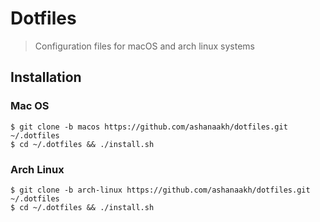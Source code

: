 # Dotfiles
> Configuration files for macOS and arch linux systems

## Installation

### Mac OS
```shell
$ git clone -b macos https://github.com/ashanaakh/dotfiles.git ~/.dotfiles
$ cd ~/.dotfiles && ./install.sh
```
### Arch Linux
```shell
$ git clone -b arch-linux https://github.com/ashanaakh/dotfiles.git ~/.dotfiles
$ cd ~/.dotfiles && ./install.sh
```
